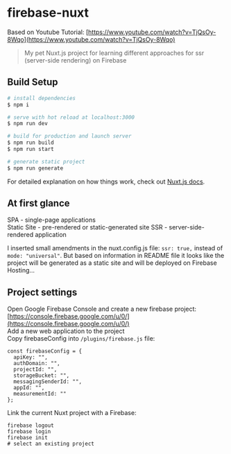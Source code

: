 # firebase-nuxt

Based on Youtube Tutorial: [https://www.youtube.com/watch?v=TjQsOy-8Wqo](https://www.youtube.com/watch?v=TjQsOy-8Wqo)    


> My pet Nuxt.js project for learning different approaches for ssr (server-side rendering) on Firebase

## Build Setup

``` bash
# install dependencies
$ npm i

# serve with hot reload at localhost:3000
$ npm run dev

# build for production and launch server
$ npm run build
$ npm run start

# generate static project
$ npm run generate
```

For detailed explanation on how things work, check out [Nuxt.js docs](https://nuxtjs.org).

## At first glance

SPA - single-page applications    
Static Site - pre-rendered or static-generated site
SSR - server-side-rendered application

I inserted small amendments in the nuxt.config.js file: ```ssr: true,``` instead of ```mode: "universal"```. But based on information in README file it looks like the project will be generated as a static site and will be deployed on Firebase Hosting...

## Project settings

Open Google Firebase Console and create a new firebase project:     
[https://console.firebase.google.com/u/0/](https://console.firebase.google.com/u/0/)    
Add a new web application to the project    
Copy firebaseConfig into ```/plugins/firebase.js``` file:    
```
const firebaseConfig = {
  apiKey: "",
  authDomain: "",
  projectId: "",
  storageBucket: "",
  messagingSenderId: "",
  appId: "",
  measurementId: ""
};
```

Link the current Nuxt project with a Firebase:
```
firebase logout
firebase login
firebase init
# select an existing project
```
